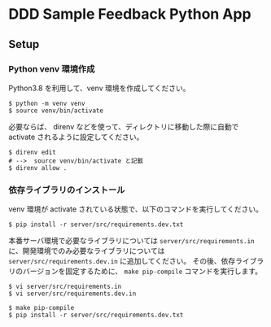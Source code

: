 # DDD Sample Feedback Python App

## Setup

### Python venv 環境作成

Python3.8 を利用して、venv 環境を作成してください。

```
$ python -m venv venv
$ source venv/bin/activate
```

必要ならば、 direnv などを使って、ディレクトリに移動した際に自動で activate されるように設定してください。

```
$ direnv edit
# -->  source venv/bin/activate と記載
$ direnv allow .
```

### 依存ライブラリのインストール

venv 環境が activate されている状態で、以下のコマンドを実行してください。

```
$ pip install -r server/src/requirements.dev.txt
```

本番サーバ環境で必要なライブラリについては `server/src/requirements.in` に、開発環境でのみ必要なライブラリについては `server/src/requirements.dev.in` に追加してください。
その後、依存ライブラリのバージョンを固定するために、 `make pip-compile` コマンドを実行します。

```
$ vi server/src/requirements.in
$ vi server/src/requirements.dev.in

$ make pip-compile
$ pip install -r server/src/requirements.dev.txt
```

